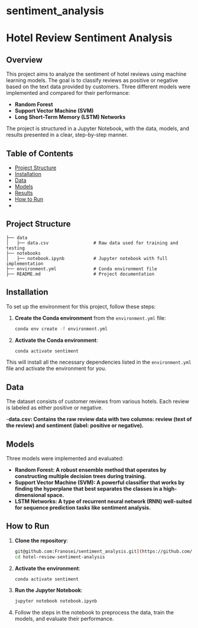 # sentiment_analysis

# Hotel Review Sentiment Analysis

## Overview

This project aims to analyze the sentiment of hotel reviews using machine learning models. The goal is to classify reviews as positive or negative based on the text data provided by customers. Three different models were implemented and compared for their performance:

- **Random Forest**
- **Support Vector Machine (SVM)**
- **Long Short-Term Memory (LSTM) Networks**

The project is structured in a Jupyter Notebook, with the data, models, and results presented in a clear, step-by-step manner.

## Table of Contents

- [Project Structure](#project-structure)
- [Installation](#installation)
- [Data](#data)
- [Models](#models)
- [Results](#results)
- [How to Run](#how-to-run)
- 
## Project Structure

```plaintext
├── data
│   ├── data.csv                 # Raw data used for training and testing
├── notebooks
│   ├── notebook.ipynb           # Jupyter notebook with full implementation
├── environment.yml              # Conda environment file
├── README.md                    # Project documentation
```

## Installation

To set up the environment for this project, follow these steps:

1. **Create the Conda environment** from the `environment.yml` file:

    ```bash
    conda env create -f environment.yml
    ```

2. **Activate the Conda environment**:

    ```bash
    conda activate sentiment
    ```
This will install all the necessary dependencies listed in the `environment.yml` file and activate the environment for you.

## Data

The dataset consists of customer reviews from various hotels. Each review is labeled as either positive or negative.

-**data.csv: Contains the raw review data with two columns: review (text of the review) and sentiment (label: positive or negative).**

## Models
Three models were implemented and evaluated:

- **Random Forest: A robust ensemble method that operates by constructing multiple decision trees during training.**
- **Support Vector Machine (SVM): A powerful classifier that works by finding the hyperplane that best separates the classes in a high-dimensional space.**
- **LSTM Networks: A type of recurrent neural network (RNN) well-suited for sequence prediction tasks like sentiment analysis.**

## How to Run

1. **Clone the repository**:

    ```bash
    git@github.com:Franosei/sentiment_analysis.git](https://github.com/Franosei/sentiment_analysis.git
    cd hotel-review-sentiment-analysis
    ```

2. **Activate the environment**:

    ```bash
    conda activate sentiment
    ```

3. **Run the Jupyter Notebook**:

    ```bash
    jupyter notebook notebook.ipynb
    ```

4. Follow the steps in the notebook to preprocess the data, train the models, and evaluate their performance.


